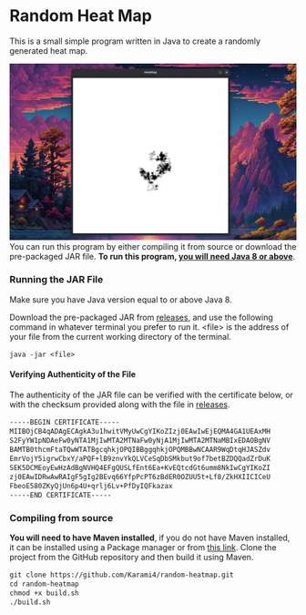 # Random Heat Map
This is a small simple program written in Java to create a randomly generated heat map.

![A screenshot of the program running.](.docs/screenshot-full.png)
You can run this program by either compiling it from source or download the pre-packaged JAR file.
**To run this program, <ins>you will need Java 8 or above</ins>**.

### Running the JAR File
Make sure you have Java version equal to or above Java 8.

Download the pre-packaged JAR from [releases](https://github.com/Karami4/random-heatmap/releases), and
use the following command in whatever terminal you prefer to run it. \<file> is the address of your file from the
current working directory of the terminal.

```shell
java -jar <file>
```

#### Verifying Authenticity of the File
The authenticity of the JAR file can be verified with the certificate below, or with the checksum provided
along with the file in [releases](https://github.com/Karami4/random-heatmap/releases).
```
-----BEGIN CERTIFICATE-----
MIIBOjCB4qADAgECAgkA3u1hwitVMyUwCgYIKoZIzj0EAwIwEjEQMA4GA1UEAxMH
S2FyYW1pNDAeFw0yNTA1MjIwMTA2MTNaFw0yNjA1MjIwMTA2MTNaMBIxEDAOBgNV
BAMTB0thcmFtaTQwWTATBgcqhkjOPQIBBggqhkjOPQMBBwNCAAR9WqDtqHJASZdv
EmrVojY5igrwCbxY/aPQF+lB9znvYkQLVCeSqDbSMkbut9of7betBZDQQadZrDuK
SEK5DCMEoyEwHzAdBgNVHQ4EFgQUSLfEnt6Ea+KvEQtcdGt6umm8NkIwCgYIKoZI
zj0EAwIDRwAwRAIgF5gIg2BEvq66YfpPcPT6zBdER0OZUU5t+Lf8/ZkHXIICICeU
FbeoE580ZKyQjUn6p4U+qrlj6Lv+PfDyIQFkazax
-----END CERTIFICATE-----
```

### Compiling from source
**You will need to have Maven installed**, if you do not have
Maven installed, it can be installed using a Package manager or from [this link](https://maven.apache.org/download.cgi). 
Clone the project from the GitHub repository and then build it using Maven.

```shell
git clone https://github.com/Karami4/random-heatmap.git
cd random-heatmap
chmod +x build.sh
./build.sh
```